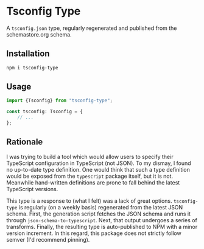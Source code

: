 # Tsconfig Type

A `tsconfig.json` type, regularly regenerated and published from the schemastore.org schema.

## Installation

```sh
npm i tsconfig-type
```

## Usage

```ts
import {Tsconfig} from "tsconfig-type";

const tsconfig: Tsconfig = {
    // ...
};
```

## Rationale

I was trying to build a tool which would allow users to specify their TypeScript configuration in TypeScript (not JSON). To my dismay, I found no up-to-date type definition. One would think that such a type definition would be exposed from the `typescript` package itself, but it is not. Meanwhile hand-written definitions are prone to fall behind the latest TypeScript versions.

This type is a response to (what I felt) was a lack of great options. `tsconfig-type` is regularly (on a weekly basis) regenerated from the latest JSON schema. First, the generation script fetches the JSON schema and runs it through `json-schema-to-typescript`. Next, that output undergoes a series of transforms. Finally, the resulting type is auto-published to NPM with a minor version increment. In this regard, this package does not strictly follow semver (I'd recommend pinning).
